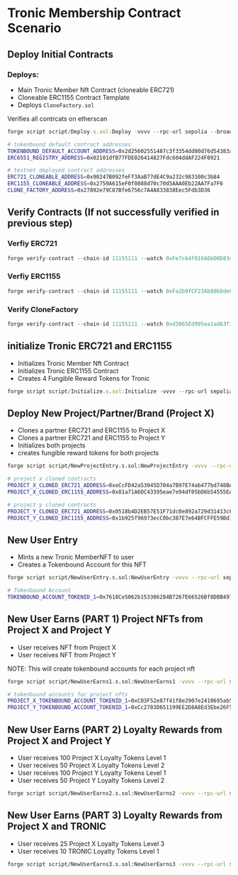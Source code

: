 # Tronic Membership Contract Scenario

## Deploy Initial Contracts

### Deploys:

- Main Tronic Member Nft Contract (cloneable ERC721)
- Cloneable ERC1155 Contract Template
- Deploys `CloneFactory.sol`

Verifies all contrcats on etherscan

```js
forge script script/Deploy.s.sol:Deploy -vvvv --rpc-url sepolia --broadcast --verify
```

```bash
# tokenbound default contract addresses
TOKENBOUND_DEFAULT_ACCOUNT_ADDRESS=0x2d25602551487c3f3354dd80d76d54383a243358
ERC6551_REGISTRY_ADDRESS=0x02101dfB77FDE026414827Fdc604ddAF224F0921

# testnet deployed contract addresses
ERC721_CLONEABLE_ADDRESS=0x90247B092feFf3AaB77dE4C9a232c983100c3b84
ERC1155_CLONEABLE_ADDRESS=0x2759A615eF0f0888d70c70d5AAA0Eb22AA7Fa7F6
CLONE_FACTORY_ADDRESS=0x27892e79C87Bfe6756c7A4A833838Eec5Fdb3D36

```

## Verify Contracts (If not successfully verified in previous step)

### Verfiy ERC721

```js
forge verify-contract --chain-id 11155111 --watch 0xFe7c64f016A6bD0D83e39D3382541b3d4058Ad15 --etherscan-api-key etherscan src/ERC721CloneableTBA.sol:ERC721CloneableTBA
```

### Verfiy ERC1155

```js
forge verify-contract --chain-id 11155111 --watch 0xFa2b9fCF23Ab80bDde6f567580f17e00eB22D5C1 --etherscan-api-key etherscan src/ERC1155Cloneable.sol:ERC1155Cloneable
```

### Verify CloneFactory

```js
forge verify-contract --chain-id 11155111 --watch 0xd3065Ed995ea1ad63f36caD3fB2539313E37EB3D --constructor-args $(cast abi-encode "constructor(address,address,address,address,address)" 0x42C7eF198f8aC9888E2B1b73e5B71f1D4535194A 0xFe7c64f016A6bD0D83e39D3382541b3d4058Ad15 0xFa2b9fCF23Ab80bDde6f567580f17e00eB22D5C1 0x02101dfB77FDE026414827Fdc604ddAF224F0921 0x2d25602551487c3f3354dd80d76d54383a243358) --etherscan-api-key etherscan src/CloneFactory.sol:CloneFactory
```

## initialize Tronic ERC721 and ERC1155

- Initializes Tronic Member Nft Contract
- Initializes Tronic ERC1155 Contract
- Creates 4 Fungible Reward Tokens for Tronic

```js
forge script script/Initialize.s.sol:Initialize -vvvv --rpc-url sepolia --broadcast
```

## Deploy New Project/Partner/Brand (Project X)

- Clones a partner ERC721 and ERC1155 to Project X
- Clones a partner ERC721 and ERC1155 to Project Y
- Initializes both projects
- creates fungible reward tokens for both projects

```bash
forge script script/NewProjectEntry.s.sol:NewProjectEntry -vvvv --rpc-url sepolia --broadcast
```

```bash
# project x cloned contracts
PROJECT_X_CLONED_ERC721_ADDRESS=0xeCcFD42a53045D704a7B97E74ab477bd748BA156
PROJECT_X_CLONED_ERC1155_ADDRESS=0x81a71A6DC43395eae7e94df05bD6b54555EAc9c8

# project y cloned contracts
PROJECT_Y_CLONED_ERC721_ADDRESS=0x0518b4D2EB57E51F71dc0e892a729d31413c6d6A
PROJECT_Y_CLONED_ERC1155_ADDRESS=0x1b925f96973ecC0bc387E7e64BFCFFE59Bd17E0A
```

## New User Entry

- Mints a new Tronic MemberNFT to user
- Creates a Tokenbound Account for this NFT

```bash
forge script script/NewUserEntry.s.sol:NewUserEntry -vvvv --rpc-url sepolia --broadcast
```

```bash
# Tokenbound Account
TOKENBOUND_ACCOUNT_TOKENID_1=0x7618Ce5062b153306284B7267E66526Bf8DBB497
```

## New User Earns (PART 1) Project NFTs from Project X and Project Y

- User receives NFT from Project X
- User receives NFT from Project Y

NOTE: This will create tokenbound accounts for each project nft

```bash
forge script script/NewUserEarns1.s.sol:NewUserEarns1 -vvvv --rpc-url sepolia --broadcast
```

```bash
# tokenbound accounts for project nfts
PROJECT_X_TOKENBOUND_ACCOUNT_TOKENID_1=0xC03F52e87f41f8e2907e2410695ab59492f6aDEf
PROJECT_Y_TOKENBOUND_ACCOUNT_TOKENID_1=0xCc2783D651199EE2D8A8Ed3Ebe26F57C4e5BD362
```

## New User Earns (PART 2) Loyalty Rewards from Project X and Project Y

- User receives 100 Project X Loyalty Tokens Level 1
- User receives 50 Project X Loyalty Tokens Level 2
- User receives 100 Project Y Loyalty Tokens Level 1
- User receives 50 Project Y Loyalty Tokens Level 2

```bash
forge script script/NewUserEarns2.s.sol:NewUserEarns2 -vvvv --rpc-url sepolia --broadcast
```

## New User Earns (PART 3) Loyalty Rewards from Project X and TRONIC

- User receives 25 Project X Loyalty Tokens Level 3
- User receives 10 TRONIC Loyalty Tokens Level 1

```bash
forge script script/NewUserEarns3.s.sol:NewUserEarns3 -vvvv --rpc-url sepolia --broadcast
```
